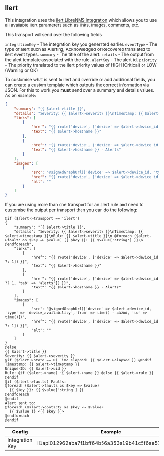 ## Ilert
This integration uses the [ilert LibreNMS integration](https://docs.ilert.com/integrations/inbound-integrations/librenms) 
which allows you to use all available ilert parameters such as links, images, comments, etc.

This transport will send over the following fields:

`integrationKey` - The integration key you generated earlier.
`eventType` - The type of alert such as Alerting, Acknowledged or Recovered translated to ilert event types.
`summary` - The title of the alert.
`details` - The output from the alert template associated with the rule.
`alertKey` - The alert id.
`priority` - The priority translated to the ilert priority values of HIGH (Critical) or LOW (Warning or OK)

To customise what is sent to ilert and override or add additional fields, you can create a custom template which outputs the correct information via JSON. For this to work you **must** send over a summary and details values. As an example:

```json
{
    "summary": "{{ $alert->title }}",
    "details": "Severity: {{ $alert->severity }}\nTimestamp: {{ $alert->timestamp }}\nRule: {{ $alert->title }}\n @foreach ($alert->faults as $key => $value) {{ $key }}: {{ $value['string'] }}\n @endforeach",
    "links": [
        {
            "href": "{{ route('device', ['device' => $alert->device_id ?: 1]) }}",
            "text": "{{ $alert->hostname }}"
        },
        {
            "href": "{{ route('device', ['device' => $alert->device_id ?? 1, 'tab' => 'alerts']) }}",
            "text": "{{ $alert->hostname }} - Alerts"
        }
    ],
    "images": [
        {
            "src": "@signedGraphUrl(['device' => $alert->device_id, 'type' => 'device_availability','from' => time() - 43200, 'to' => time()])",
            "href": "{{ route('device', ['device' => $alert->device_id ?: 1]) }}",
            "alt": ""
        }
    ]
}
```
If you are using more than one transport for an alert rule and need to customise the output per transport then you can do the following:

```
@if ($alert->transport == 'ilert')
{
    "summary": "{{ $alert->title }}",
    "details": "Severity: {{ $alert->severity }}\nTimestamp: {{ $alert->timestamp }}\nRule: {{ $alert->title }}\n @foreach ($alert->faults as $key => $value) {{ $key }}: {{ $value['string'] }}\n @endforeach",
    "links": [
        {
            "href": "{{ route('device', ['device' => $alert->device_id ?: 1]) }}",
            "text": "{{ $alert->hostname }}"
        },
        {
            "href": "{{ route('device', ['device' => $alert->device_id ?? 1, 'tab' => 'alerts']) }}",
            "text": "{{ $alert->hostname }} - Alerts"
        }
    ],
    "images": [
        {
            "src": "@signedGraphUrl(['device' => $alert->device_id, 'type' => 'device_availability','from' => time() - 43200, 'to' => time()])",
            "href": "{{ route('device', ['device' => $alert->device_id ?: 1]) }}",
            "alt": ""
        }
    ]
}
@else
{{ $alert->title }}
Severity: {{ $alert->severity }}
@if ($alert->state == 0) Time elapsed: {{ $alert->elapsed }} @endif
Timestamp: {{ $alert->timestamp }}
Unique-ID: {{ $alert->uid }}
Rule: @if ($alert->name) {{ $alert->name }} @else {{ $alert->rule }} @endif
@if ($alert->faults) Faults:
@foreach ($alert->faults as $key => $value)
  {{ $key }}: {{ $value['string'] }}
@endforeach
@endif
Alert sent to:
@foreach ($alert->contacts as $key => $value)
  {{ $value }} <{{ $key }}>
@endforeach
@endif
```

| Config               | Example                                                      |
|----------------------|--------------------------------------------------------------|
| Integration Key          | il1api012962aba7f1bff64b56a353a19b41c5f6ae57a940123f |
